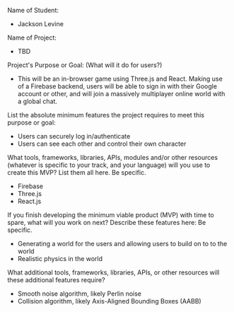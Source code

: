 

Name of Student:

  - Jackson Levine

Name of Project:

  - TBD

Project's Purpose or Goal: (What will it do for users?)

  - This will be an in-browser game using Three.js and React. Making use of a Firebase backend, users will be able to sign in with their Google account or other, and will join a massively multiplayer online world with a global chat.

List the absolute minimum features the project requires to meet this purpose or goal:

  - Users can securely log in/authenticate
  - Users can see each other and control their own character

What tools, frameworks, libraries, APIs, modules and/or other resources (whatever is specific to your track, and your language) will you use to create this MVP? List them all here. Be specific.

  - Firebase
  - Three.js
  - React.js

If you finish developing the minimum viable product (MVP) with time to spare, what will you work on next? Describe these features here: Be specific.

  - Generating a world for the users and allowing users to build on to to the world
  - Realistic physics in the world

What additional tools, frameworks, libraries, APIs, or other resources will these additional features require?

  - Smooth noise algorithm, likely Perlin noise
  - Collision algorithm, likely Axis-Aligned Bounding Boxes (AABB)

